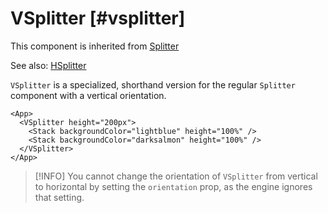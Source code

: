 # VSplitter [#vsplitter]

This component is inherited from [Splitter](/components/Splitter)

See also: [HSplitter](/components/HSplitter)

`VSplitter` is a specialized, shorthand version for the regular `Splitter` component with a vertical orientation.

```xmlui-pg copy display name="Example: VSplitter"
<App>
  <VSplitter height="200px">
    <Stack backgroundColor="lightblue" height="100%" />
    <Stack backgroundColor="darksalmon" height="100%" />
  </VSplitter>
</App>
```

>[!INFO]
> You cannot change the orientation of `VSplitter` from vertical to horizontal by setting the `orientation` prop, as the engine ignores that setting.


